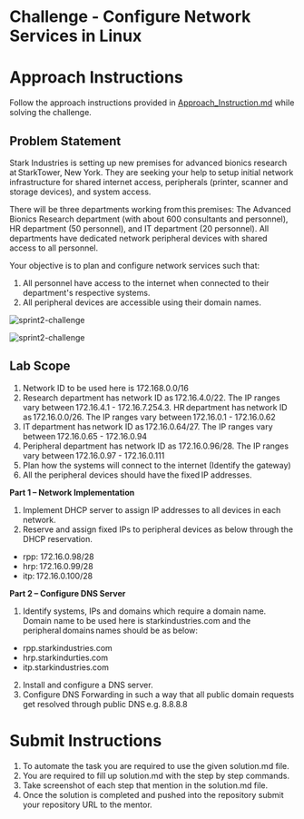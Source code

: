# Challenge - Configure Network Services in Linux

# Approach Instructions

Follow the approach instructions provided in [Approach_Instruction.md](./Approach_Instruction.md) while solving the challenge.

## Problem Statement 

Stark Industries is setting up new premises for advanced bionics research at StarkTower, New York. They are seeking your help to setup initial network infrastructure for shared internet access, peripherals (printer, scanner and storage devices), and system access.   

There will be three departments working from this premises: The Advanced Bionics Research department (with about 600 consultants and personnel), HR department (50 personnel), and IT department (20 personnel). All departments have dedicated network peripheral devices with shared access to all personnel.   

Your objective is to plan and configure network services such that:   

1. All personnel have access to the internet when connected to their department's respective systems.  
2. All peripheral devices are accessible using their domain names.
   

![sprint2-challenge](lab_setup/c4_s2_img1.png)

![sprint2-challenge](lab_setup/c4_s2_img2.jpg)


## Lab Scope 
1. Network ID to be used here is 172.168.0.0/16   
2. Research department has network ID as 172.16.4.0/22. The IP ranges vary between 172.16.4.1 - 172.16.7.254.3. HR department has network ID as 172.16.0.0/26. The IP ranges vary between 172.16.0.1 - 172.16.0.62   
4. IT department has network ID as 172.16.0.64/27. The IP ranges vary between 172.16.0.65 - 172.16.0.94   
5. Peripheral department has network ID as 172.16.0.96/28. The IP ranges vary between 172.16.0.97 - 172.16.0.111   
6. Plan how the systems will connect to the internet (Identify the gateway)   
7. All the peripheral devices should have the fixed IP addresses.   

**Part 1 – Network Implementation**   
1. Implement DHCP server to assign IP addresses to all devices in each network.   
2. Reserve and assign fixed IPs to peripheral devices as below through the DHCP reservation.  

-   rpp: 172.16.0.98/28  
-   hrp: 172.16.0.99/28  
-   itp: 172.16.0.100/28    


**Part 2 – Configure DNS Server**   

1. Identify systems, IPs and domains which require a domain name. Domain name to be used here is starkindustries.com and the peripheral domains names should be as below:   

-   rpp.starkindustries.com    
-   hrp.starkindurties.com   
-   itp.starkindustries.com   

2. Install and configure a DNS server.   
3. Configure DNS Forwarding in such a way that all public domain requests get resolved through public DNS e.g. 8.8.8.8    

# Submit Instructions
1. To automate the task you are required to use the given solution.md file. 
2. You are required to fill up solution.md with the step by step commands.
3. Take screenshot of each step that mention in the solution.md file.
4. Once the solution is completed and pushed into the repository submit your repository URL to the mentor.

